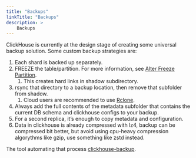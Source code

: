 ```yaml
---
title: "Backups"
linkTitle: "Backups"
description: >
    Backups
---
```




ClickHouse is currently at the design stage of creating some universal backup solution. Some custom backup strategies are:

1. Each shard is backed up separately.
2. FREEZE the table/partition. For more information, see [Alter Freeze Partition](https://clickhouse.tech/docs/en/sql-reference/statements/alter/partition/#alter_freeze-partition).
   1. This creates hard links in shadow subdirectory.
3. rsync that directory to a backup location, then remove that subfolder from shadow.
   1. Cloud users are recommended to use [Rclone](https://rclone.org/).
4. Always add the full contents of the metadata subfolder that contains the current DB schema and clickhouse configs to your backup.
5. For a second replica, it’s enough to copy metadata and configuration.
6. Data in clickhouse is already compressed with lz4, backup can be compressed bit better, but avoid using cpu-heavy compression algorythms like gzip, use something like zstd instead.

The tool automating that process  [clickhouse-backup](https://github.com/AlexAkulov/clickhouse-backup).

